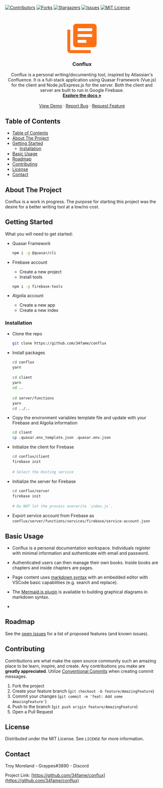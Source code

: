 <!-- PROJECT SHIELDS -->
<!--
*** I'm using markdown "reference style" links for readability.
*** Reference links are enclosed in brackets [ ] instead of parentheses ( ).
*** See the bottom of this document for the declaration of the reference variables
*** for contributors-url, forks-url, etc. This is an optional, concise syntax you may use.
*** https://www.markdownguide.org/basic-syntax/#reference-style-links
-->

[![Contributors][contributors-shield]][contributors-url]
[![Forks][forks-shield]][forks-url]
[![Stargazers][stars-shield]][stars-url]
[![Issues][issues-shield]][issues-url]
[![MIT License][license-shield]][license-url]

<!-- PROJECT LOGO -->
<br />
<p align="center">
  <a href="https://github.com/34fame/conflux">
    <img src="client/public/icons/favicon-96x96.png" alt="Logo" width="96" height="96">
  </a>

  <h3 align="center">Conflux</h3>

  <p align="center">
    Conflux is a personal writing/documenting tool, inspired by Atlassian's Confluence.  It is a full-stack application using Quasar Framework (Vue.js) for the client and Node.js/Express.js for the server.  Both the client and server are built to run in Google Firebase.
    <br />
    <a href="https://github.com/34fame/conflux"><strong>Explore the docs »</strong></a>
    <br />
    <br />
    <a href="https://github.com/34fame/conflux">View Demo</a>
    ·
    <a href="https://github.com/34fame/conflux/issues">Report Bug</a>
    ·
    <a href="https://github.com/34fame/conflux/issues">Request Feature</a>
  </p>
</p>

<!-- TABLE OF CONTENTS -->

## Table of Contents

- [Table of Contents](#table-of-contents)
- [About The Project](#about-the-project)
- [Getting Started](#getting-started)
  - [Installation](#installation)
- [Basic Usage](#basic-usage)
- [Roadmap](#roadmap)
- [Contributing](#contributing)
- [License](#license)
- [Contact](#contact)

<!-- ABOUT THE PROJECT -->

## About The Project

<!-- [![Product Name Screen Shot][product-screenshot]](https://example.com) -->

Conflux is a work in progress. The purpose for starting this project was the desire for a better writing tool at a low/no cost.

<!-- ### First Glance Demo

[![Conflux](http://img.youtube.com/vi/_OBhCYtlMiA/0.jpg)](http://www.youtube.com/watch?v=_OBhCYtlMiA "Conflux - First Glance") -->

<!-- GETTING STARTED -->

## Getting Started

What you will need to get started:

-  Quasar Framework

   ```bash
   npm i -g @quasar/cli
   ```

-  Firebase account

   -  Create a new project
   -  Install tools

   ```bash
   npm i -g firebase-tools
   ```

-  Algolia account
   -  Create a new app
   -  Create a new index


### Installation

-  Clone the repo

   ```sh
   git clone https://github.com/34fame/conflux
   ```

-  Install packages

   ```sh
   cd conflux
   yarn

   cd client
   yarn
   cd ..

   cd server/functions
   yarn
   cd ../..
   ```

-  Copy the environment variables template file and update with your Firebase and Algolia information

   ```sh
   cd client
   cp .quasar.env_template.json .quasar.env.json
   ```

-  Initialize the client for Firebase

   ```sh
   cd conflux/client
   firebase init

   # Select the Hosting service
   ```

-  Initialize the server for Firebase

   ```sh
   cd conflux/server
   firebase init

   # Do NOT let the process overwrite `index.js`.
   ```

-  Export service account from Firebase as `conflux/server/functions/services/firebase/service-account.json`

<!-- USAGE EXAMPLES -->

## Basic Usage

-  Conflux is a personal documentation workspace. Individuals register with minimal information and authenticate with email and password.

-  Authenticated users can then manage their own books. Inside books are chapters and inside chapters are pages.

-  Page content uses [markdown syntax](https://www.markdownguide.org/) with an embedded editor with VSCode basic capabilities (e.g. search and replace).

-  The [Mermaid.js plugin](https://mermaid-js.github.io/mermaid) is available to building graphical diagrams in markdown syntax.
-

<!-- ROADMAP -->

## Roadmap

See the [open issues](https://github.com/34fame/conflux/issues) for a list of proposed features (and known issues).

<!-- CONTRIBUTING -->

## Contributing

Contributions are what make the open source community such an amazing place to be learn, inspire, and create. Any contributions you make are **greatly appreciated**. Utilize [Conventional Commits](https://www.conventionalcommits.org/en/v1.0.0/) when creating commit messages.

1. Fork the project
2. Create your feature branch (`git checkout -b feature/AmazingFeature`)
3. Commit your changes (`git commit -m 'feat: Add some AmazingFeature'`)
4. Push to the branch (`git push origin feature/AmazingFeature`)
5. Open a Pull Request

<!-- LICENSE -->

## License

Distributed under the MIT License. See `LICENSE` for more information.

<!-- CONTACT -->

## Contact

Troy Moreland - Graypes#3890 - Discord

Project Link: [https://github.com/34fame/conflux](https://github.com/34fame/conflux)

[contributors-shield]: https://img.shields.io/github/contributors/34fame/conflux
[contributors-url]: https://github.com/34fame/conflux/graphs/contributors
[forks-shield]: https://img.shields.io/github/forks/34fame/conflux
[forks-url]: https://github.com/34fame/conflux/network/members
[stars-shield]: https://img.shields.io/github/stars/34fame/conflux
[stars-url]: https://github.com/34fame/conflux/stargazers
[issues-shield]: https://img.shields.io/github/issues/34fame/conflux
[issues-url]: https://github.com/34fame/conflux/issues
[license-shield]: https://img.shields.io/github/license/34fame/conflux
[license-url]: https://github.com/34fame/conflux/blob/master/LICENSE.txt
[product-screenshot]: images/screenshot.png
